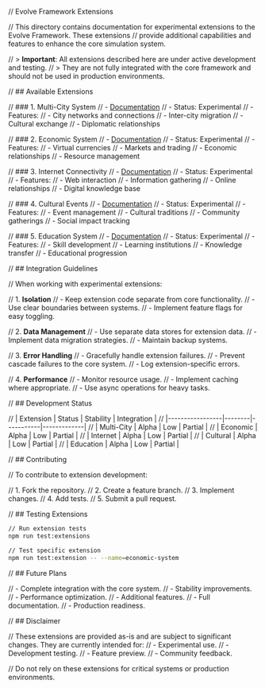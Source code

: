// Evolve Framework Extensions

// This directory contains documentation for experimental extensions to the Evolve Framework. These extensions 
// provide additional capabilities and features to enhance the core simulation system.

// > **Important**: All extensions described here are under active development and testing. 
// > They are not fully integrated with the core framework and should not be used in production environments.

// ## Available Extensions

// ### 1. Multi-City System
// - [Documentation](./multi-city.md)
// - Status: Experimental
// - Features:
//   - City networks and connections
//   - Inter-city migration
//   - Cultural exchange
//   - Diplomatic relationships

// ### 2. Economic System
// - [Documentation](./economy.md)
// - Status: Experimental
// - Features:
//   - Virtual currencies
//   - Markets and trading
//   - Economic relationships
//   - Resource management

// ### 3. Internet Connectivity
// - [Documentation](./internet-connectivity.md)
// - Status: Experimental
// - Features:
//   - Web interaction
//   - Information gathering
//   - Online relationships
//   - Digital knowledge base

// ### 4. Cultural Events
// - [Documentation](./cultural-events.md)
// - Status: Experimental
// - Features:
//   - Event management
//   - Cultural traditions
//   - Community gatherings
//   - Social impact tracking

// ### 5. Education System
// - [Documentation](./education.md)
// - Status: Experimental
// - Features:
//   - Skill development
//   - Learning institutions
//   - Knowledge transfer
//   - Educational progression

// ## Integration Guidelines

// When working with experimental extensions:

// 1. **Isolation**
//    - Keep extension code separate from core functionality.
//    - Use clear boundaries between systems.
//    - Implement feature flags for easy toggling.

// 2. **Data Management**
//    - Use separate data stores for extension data.
//    - Implement data migration strategies.
//    - Maintain backup systems.

// 3. **Error Handling**
//    - Gracefully handle extension failures.
//    - Prevent cascade failures to the core system.
//    - Log extension-specific errors.

// 4. **Performance**
//    - Monitor resource usage.
//    - Implement caching where appropriate.
//    - Use async operations for heavy tasks.

// ## Development Status

// | Extension       | Status | Stability | Integration |
// |-----------------|--------|-----------|-------------|
// | Multi-City      | Alpha  | Low       | Partial     |
// | Economic        | Alpha  | Low       | Partial     |
// | Internet        | Alpha  | Low       | Partial     |
// | Cultural        | Alpha  | Low       | Partial     |
// | Education       | Alpha  | Low       | Partial     |

// ## Contributing

// To contribute to extension development:

// 1. Fork the repository.
// 2. Create a feature branch.
// 3. Implement changes.
// 4. Add tests.
// 5. Submit a pull request.

// ## Testing Extensions

```bash
// Run extension tests
npm run test:extensions

// Test specific extension
npm run test:extension -- --name=economic-system
```

// ## Future Plans

// - Complete integration with the core system.
// - Stability improvements.
// - Performance optimization.
// - Additional features.
// - Full documentation.
// - Production readiness.

// ## Disclaimer

// These extensions are provided as-is and are subject to significant changes. They are currently intended for:
// - Experimental use.
// - Development testing.
// - Feature preview.
// - Community feedback.

// Do not rely on these extensions for critical systems or production environments.
